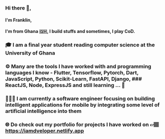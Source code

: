 ### Hi there 👋,
#### I'm Franklin, 
#### I'm from Ghana 🇬🇭, I build stuffs and sometimes, I play CoD.


### 🎓 I am a final year student reading computer science at the University of Ghana

### ⚙️ Many are the tools I have worked with and programming languages I know - Flutter, Tensorflow, Pytorch, Dart, JavaScript, Python, Scikit-Learn, FastAPI, Django, ### ReactJS, Node, ExpressJS and still learning ... 🙂

### 👷🏽‍♂️ I am currently a software engineer focusing on building intelligent applications for mobile by integrating some level of artificial intelligence into them


### 🌐 Do check out my portfolio for projects I have worked on 👉🏽 https://iamdveloper.netlify.app


<!--
**franklinosei/franklinosei** is a ✨ _special_ ✨ repository because its `README.md` (this file) appears on your GitHub profile.

Here are some ideas to get you started:

- 🔭 I’m currently working on ...
- 🌱 I’m currently learning ...
- 👯 I’m looking to collaborate on ...
- 🤔 I’m looking for help with ...
- 💬 Ask me about ...
- 📫 How to reach me: ...
- 😄 Pronouns: ...
- ⚡ Fun fact: ...
-->
